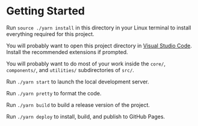 # Getting Started

Run `source ./yarn install` in this directory in your Linux terminal to install
everything required for this project.

You will probably want to open this project directory in
[Visual Studio Code](https://code.visualstudio.com/). Install the recommended
extensions if prompted.

You will probably want to do most of your work inside the `core/`,
`components/`, and `utilities/` subdirectories of `src/`.

Run `./yarn start` to launch the local development server.

Run `./yarn pretty` to format the code.

Run `./yarn build` to build a release version of the project.

Run `./yarn deploy` to install, build, and publish to GitHub Pages.
